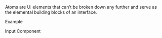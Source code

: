 Atoms are UI elements that can’t be broken down any further and serve as the elemental building blocks of an interface.

Example

Input Component